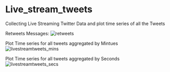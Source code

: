 # Live_stream_tweets
Collecting Live Streaming Twitter Data and plot time series of all the Tweets

Retweets Messages:
![retweets](https://user-images.githubusercontent.com/5540884/37244309-21841390-24ad-11e8-99f3-84ab82f38c3d.png)

Plot Time series for all tweets aggregated by Mintues
![livestreamtweets_mins](https://user-images.githubusercontent.com/5540884/37244359-e3d60c78-24ad-11e8-90cd-7a165c51453b.png)

Plot Time series for all tweets aggregated by Seconds
![livestreamtweets_secs](https://user-images.githubusercontent.com/5540884/37244364-ecb493be-24ad-11e8-9a39-5b88dd86c88a.png)
